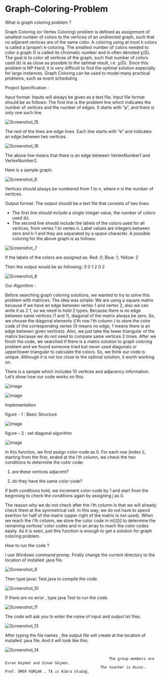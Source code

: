 # Graph-Coloring-Problem
What is graph coloring problem ?

Graph Coloring (or Vertex Coloring) problem is defined as assignment of smallest number
of colors to the vertices of an undirected graph, such that no adjacent vertices are of the same
color. A coloring using at most k colors is called a (proper) k-coloring. The smallest number
of colors needed to color a graph G is called its chromatic number and is often denoted χ(G).
The goal is to color all vertices of the graph, such that number of colors used (k) is as close as
possible to the optimal result, i.e. χ(G). Since this problem is NP-Hard, it is very difficult to
find the optimal solution especially for large instances.
Graph Coloring can be used to model many practical problems, such as event scheduling.

Project Specification : 

Input format: Inputs will always be given as a text file. Input file format should be as
follows:
The first line is the problem line which indicates the number of vertices and the number of
edges. It starts with “p”, and there is only one such line.

![Screenshot_15](https://user-images.githubusercontent.com/105942580/197590780-81cb1eb0-3cc0-4a78-b93e-b0500f034028.png)


The rest of the lines are edge lines. Each line starts with “e” and indicates an edge between
two vertices.

![Screenshot_16](https://user-images.githubusercontent.com/105942580/197590804-f237ebec-5a60-4020-93b1-f736a0566b62.png)


The above line means that there is an edge between VertexNumber1 and VertexNumber2.

Here is a sample graph:
  


![Screenshot_6](https://user-images.githubusercontent.com/105942580/197558210-e10b1a80-3fb5-4a69-82a5-7b4ff6879dd7.png)
  


Vertices should always be numbered from 1 to n, where n is the number of vertices.

  
Output format: The output should be a text file that consists of two lines:
  - The first line should include a single integer value, the number of colors used (k).
  - The second line should include the labels of the colors used for all vertices, from
  vertex 1 to vertex n. Label values are integers between zero and k-1 and they are
  separated by a space character.
A possible coloring for the above graph is as follows:

  
![Screenshot_7](https://user-images.githubusercontent.com/105942580/197559267-f39c939b-6b18-41ad-848f-b695480f18eb.png)

  
If the labels of the colors are assigned as: Red: 0; Blue: 1; Yellow: 2
  
Then the output would be as following:
3
0 1 2 0 2

  
![Screenshot_8](https://user-images.githubusercontent.com/105942580/197559907-ba2bf3e7-e022-46bf-bcab-0f4a4ebf1031.png)

  
Our Algorithm :
  
Before searching graph coloring solutions, we wanted to try to solve this problem with
matrices. The idea was simple: We are using a square matrix because if we have an edge
between vertex 1 and vertex 2, also we can write it as 2 1, so we need to hold 2 types. Because
there is no edge between same vertices (1 and 1), diagonal of the matrix always be zero. So, we
choose the diagonal elements (i’th row i’th column ) to store the color code of the corresponding
vertex (0 means no edge, 1 means there is an edge between given vertices). Also, we just take
the lower triangular of the matrix because we do not need to compare same vertices 2 times.
After we finish the code, we searched if there is a matrix solution to graph coloring problem
and we found someone tried but never used diagonals or upper/lower triangular to calculate the
colors. So, we think our code is unique. Although it is not too close to the optimal solution, it 
worth working on.
  
There is a sample which includes 10 vertices and adjacency information. Let’s show how our code works on this:
  
![image](https://user-images.githubusercontent.com/105942580/197561856-5c51fe25-395d-4c96-a524-482c319da77e.png)

  
![image](https://user-images.githubusercontent.com/105942580/197561861-2b786959-e618-45a9-b0fe-e789f2dcd9d6.png)
  

Implementation
  
figure - 1 : Basic Structure
  
![image](https://user-images.githubusercontent.com/105942580/197561927-2c4263b8-def0-48f5-8c8c-2610f893e94c.png)
  
  
figure – 2 : set diagonal algorithm
  
![image](https://user-images.githubusercontent.com/105942580/197561975-a201af52-542b-47b1-9e86-74a05e68ad37.png)
  

  
In this function, we first assign color-code as 0. For each row (index i), starting from 
the first, ended at the i’th column, we check the two conditions to determine the color code: 
  
  1) are these vertices adjacent? 
  
  2) do they have the same color code?
  
If both conditions hold, we increment color-code by 1 and start from the beginning to check the conditions again by assigning j as 0.
  
The reason why we do not check after the i’th column is that we will already check 
them at the symmetrical cell. In this way, we do not have to spend exertion for half of the 
matrix (upper right of the matrix is not used).
When we reach the i’th column, we store the color code in m[i][i] to determine the 
remaining vertices’ color codes and in an array to reach the color codes easily.
As it is seen, just this function is enough to get a solution for graph coloring problem.
  
How to run the code ?
  
I use Windows command promp. Firstly change the current directory to the location of installed .java file.
  
  
![Screenshot_9](https://user-images.githubusercontent.com/105942580/197566116-436690ed-d49b-4a63-8fe1-eedd07d46f42.png)
  
  
Then type javac Test.java to compile the code.
  
  
![Screenshot_10](https://user-images.githubusercontent.com/105942580/197566298-563b0519-294c-4b16-8ea8-064ca1283e31.png)
  

If there are no error , type java Test to run the code.
  
  
![Screenshot_11](https://user-images.githubusercontent.com/105942580/197566460-e7d928fc-624e-480c-9c53-72f64ddf64d5.png)

  
The code will ask you to enter the name of input and output txt files.
  
  
![Screenshot_13](https://user-images.githubusercontent.com/105942580/197566708-c7d6effc-e35c-46a1-9495-fcf1a4c8ac5d.png)
  

After typing the file names , the output file will create at the location of installed .java file. And it will look like this:
  
  
![Screenshot_14](https://user-images.githubusercontent.com/105942580/197566936-9604457f-f058-4108-a872-4fe81378d763.png)

 
  
  
                                                    The group members are Evren Koymat and Sinan Göçmen.
                                                The teacher is Assoc. Prof. ÖMER KORÇAK , TA is Kübra Uludağ.

